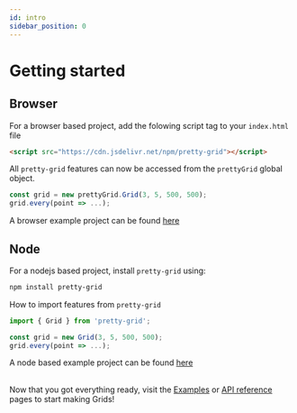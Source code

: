 ```yaml
---
id: intro
sidebar_position: 0
---
```


# Getting started

## Browser

For a browser based project, add the folowing script tag to your `index.html` file

```html
<script src="https://cdn.jsdelivr.net/npm/pretty-grid"></script>
```

All `pretty-grid` features can now be accessed from the `prettyGrid` global object.

```js
const grid = new prettyGrid.Grid(3, 5, 500, 500);
grid.every(point => ...);
```

A browser example project can be found [here](https://github.com/VadimGouskov/pretty-grid/tree/main/examples/browser-simple-p5)

## Node

For a nodejs based project, install `pretty-grid` using:

```bash
npm install pretty-grid
```

How to import features from `pretty-grid`

```js
import { Grid } from 'pretty-grid';

const grid = new Grid(3, 5, 500, 500);
grid.every(point => ...);
```

A node based example project can be found [here](https://github.com/VadimGouskov/pretty-grid/tree/main/examples/node-typescript-p5)
<br/>
<br/>

Now that you got everything ready, visit the [Examples](examples/prerequisites.md) or [API reference](api/API.md) pages to start making Grids!
